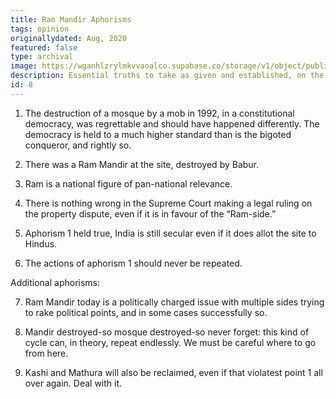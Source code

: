 ```yaml
---
title: Ram Mandir Aphorisms
tags: opinion
originallydated: Aug, 2020
featured: false
type: archival
image: https://wganhlzrylmkvvaoalco.supabase.co/storage/v1/object/public/images/blog/8.webp
description: Essential truths to take as given and established, on the matter of Ayodhya's Ram mandir.
id: 8
---
```


1. The destruction of a mosque by a mob in 1992, in a constitutional democracy, was regrettable and should have happened differently. The democracy is held to a much higher standard than is the bigoted conqueror, and rightly so.

2. There was a Ram Mandir at the site, destroyed by Babur.

3. Ram is a national figure of pan-national relevance.

4. There is nothing wrong in the Supreme Court making a legal ruling on the property dispute, even if it is in favour of the “Ram-side.”

5. Aphorism 1 held true, India is still secular even if it does allot the site to Hindus.

6. The actions of aphorism 1 should never be repeated.

Additional aphorisms:

7. Ram Mandir today is a politically charged issue with multiple sides trying to rake political points, and in some cases successfully so.

8. Mandir destroyed-so mosque destroyed-so never forget: this kind of cycle can, in theory, repeat endlessly. We must be careful where to go from here.

9. Kashi and Mathura will also be reclaimed, even if that violatest point 1 all over again. Deal with it.